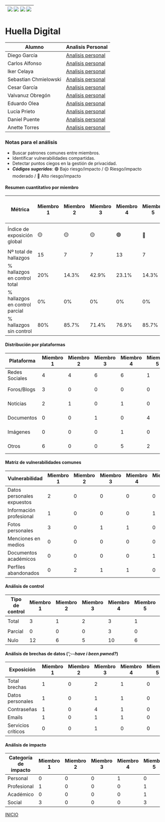 | [![](https://img.shields.io/badge/-Inicio-FFF?style=flat&logo=Emlakjet&logoColor=black)](/README.md) [![](https://img.shields.io/badge/-Entrega_2-FFF?style=flat&logo=openstreetmap&logoColor=black)](/Entregas/Entrega-2/ModeloDeNegocio.md)  [![](https://img.shields.io/badge/-Entrega_3-FFF?style=flat&logo=openstreetmap&logoColor=black)](/Entregas/Entrega-3/DocumentoAnalisis.md)  [![](https://img.shields.io/badge/-Entrega_4-FFF?style=flat&logo=openstreetmap&logoColor=black)]()|
|:-:|
# Huella Digital
|Alumno|Analisis Personal|
|-|-|
|Diego García|[Analisis personal](/Entregas/Entrega-3/garciaDiego.md)|
|Carlos Alfonso|[Analisis personal](/Entregas/Entrega-3/alfonsoCarlos.md)|
|Iker Celaya|[Analisis personal](/Entregas/Entrega-3/celayaIker.md)|
|Sebastian Chmielowski|[Analisis personal](/Entregas/Entrega-3/chmielowskiSebastian.md)|
|Cesar García|[Analisis personal](/Entregas/Entrega-3/garciaCesar.md)|
|Valvanuz Obregón|[Analisis personal](/Entregas/Entrega-3/obregonValvanuz.md)|
|Eduardo Olea|[Analisis personal](/Entregas/Entrega-3/oleaEduardo.md)|
|Lucia Prieto|[Analisis personal](/Entregas/Entrega-3/prietoLucia.md)|
|Daniel Puente|[Analisis personal](/Entregas/Entrega-3/puenteDaniel.md)|
|Anette Torres|[Analisis personal](/Entregas/Entrega-3/torresAnette.md)|

### Notas para el análisis

- Buscar patrones comunes entre miembros.
- Identificar vulnerabilidades compartidas.
- Detectar puntos ciegos en la gestión de privacidad.
- ***Códigos sugeridos***: 🟢 Bajo riesgo/impacto / 🟡 Riesgo/impacto moderado / 🔴 Alto riesgo/impacto


#### Resumen cuantitativo por miembro

<div align=center>

|Métrica|Miembro 1|Miembro 2|Miembro 3|Miembro 4|Miembro 5|Miembro 6|Miembro 7|Miembro 8|Miembro 9|Miembro 10|Patrón grupal<br>(Media y desviación)|
|-|-|-|-|-|-|-|-|-|-|-|-|
|Índice de exposición global|🟡|🟡|🟡|🟢|🔴|🟢|🟢|🟢|🟡|🟢|🟢 (50%), 🟡 (40%), 🔴 (10%)|
|Nº total de hallazgos|15|7|7|13|7|7|12|7|12|3|9.0 ± 3.8|
|% hallazgos en control total|20%|14.3%|42.9%|23.1%|14.3%|57.1%|41.7%|71.4%|41.7%|100%|42.6% ± 28.1%|
|% hallazgos en control parcial|0%|0%|0%|0%|0%|0%|0%|0%|0%|0%|0%|
|% hallazgos sin control|80%|85.7%|71.4%|76.9%|85.7%|42.9%|58.3%|28.6%|58.3%|0%|58.8% ± 28.1%|

</div>

#### Distribución por plataformas

<div align=center>

|Plataforma|Miembro 1|Miembro 2|Miembro 3|Miembro 4|Miembro 5|Miembro 6|Miembro 7|Miembro 8|Miembro 9|Miembro 10|Total grupo|
|-|-|-|-|-|-|-|-|-|-|-|-|
|Redes Sociales|4|4|6|6|1|3|6|4|6|3|43 (50.6%)|
|Foros/Blogs|3|0|0|0|0|0|2|0|0|0|5 (5.9%)|
|Noticias|2|1|0|1|0|0|0|0|0|0|4 (4.7%)|
|Documentos|0|0|1|0|4|0|3|0|2|0|10 (11.8%)|
|Imágenes|0|0|0|1|0|0|0|1|0|0|2 (2.4%)|
|Otros|6|0|0|5|2|4|1|2|4|0|24 (28.2%)|

</div>

#### Matriz de vulnerabilidades comunes

<div align=center>

|Vulnerabilidad|Miembro 1|Miembro 2|Miembro 3|Miembro 4|Miembro 5|Miembro 6|Miembro 7|Miembro 8|Miembro 9|Miembro 10|% Grupo|Riesgo medio|
|-|-|-|-|-|-|-|-|-|-|-|-|-|
|Datos personales expuestos|2|0|0|0|0|0|0|0|0|3|20%|🟡|
|Información profesional|1|0|0|0|1|0|0|1|0|1|40%|🟢|
|Fotos personales|3|0|1|1|0|3|0|1|0|2|60%|🟡|
|Menciones en medios|0|0|0|0|0|0|0|0|0|0|0%|🟢|
|Documentos académicos|0|0|0|0|1|1|0|0|1|1|40%|🟢|
|Perfiles abandonados|0|2|1|1|0|0|0|0|1|0|50%|🟡|

</div>

#### Análisis de control

<div align=center>

|Tipo de control|Miembro 1|Miembro 2|Miembro 3|Miembro 4|Miembro 5|Miembro 6|Miembro 7|Miembro 8|Miembro 9|Miembro 10|% Grupo|Riesgo promedio|
|-|-|-|-|-|-|-|-|-|-|-|-|-|
|Total|3|1|2|3|1|4|4|5|5|3|34.2%|🟢|
|Parcial|0|0|0|3|0|0|0|0|0|0|3.4%|🟢|
|Nulo|12|6|5|10|6|3|7|2|7|0|62.4%|🔴|

</div>

#### Análisis de brechas de datos (*';--have i been pwned?*)

<div align=center>

|Exposición|Miembro 1|Miembro 2|Miembro 3|Miembro 4|Miembro 5|Miembro 6|Miembro 7|Miembro 8|Miembro 9|Miembro 10|% grupal|
|-|-|-|-|-|-|-|-|-|-|-|-|
|Total brechas|1|0|2|1|0|2|0|0|0|1|70%|
|Datos personales|1|0|1|1|0|0|0|0|0|0|30%|
|Contraseñas|1|0|4|1|0|0|0|0|0|0|30%|
|Emails|1|0|1|1|0|2|0|0|0|1|50%|
|Servicios críticos|0|0|1|0|0|0|0|0|0|0|10%|

</div>

#### Análisis de impacto

<div align=center>

|Categoría de impacto|Miembro 1|Miembro 2|Miembro 3|Miembro 4|Miembro 5|Miembro 6|Miembro 7|Miembro 8|Miembro 9|Miembro 10|Impacto grupal|
|-|-|-|-|-|-|-|-|-|-|-|-|
|Personal|0|0|0|1|0|3|0|4|1|3|40%|
|Profesional|1|0|0|0|1|0|0|1|0|1|40%|
|Académico|0|0|0|0|1|1|0|0|1|1|40%|
|Social|3|0|0|0|3|0|5|0|4|2|50%|

</div>

[INICIO](/README.md)
